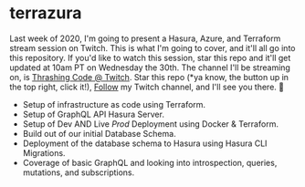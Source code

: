 # terrazura

Last week of 2020, I'm going to present a Hasura, Azure, and Terraform stream session on Twitch. This is what I'm going to cover, and it'll all go into this repository. If you'd like to watch this session, star this repo and it'll get updated at 10am PT on Wednesday the 30th. The channel I'll be streaming on, is [Thrashing Code @ Twitch](https://www.twitch.tv/thrashingcode). Star this repo (*ya know, the button up in the top right, click it!), [Follow](https://www.twitch.tv/thrashingcode) my Twitch channel, and I'll see you there. 🤘

* Setup of infrastructure as code using Terraform.
* Setup of GraphQL API Hasura Server.
* Setup of Dev AND Live *Prod* Deployment using Docker & Terraform.
* Build out of our initial Database Schema.
* Deployment of the database schema to Hasura using Hasura CLI Migrations.
* Coverage of basic GraphQL and looking into introspection, queries, mutations, and subscriptions.
